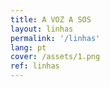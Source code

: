 ```yaml
---
title: A VOZ A SOS 
layout: linhas
permalink: '/linhas'
lang: pt
cover: /assets/1.png
ref: linhas
---
```


